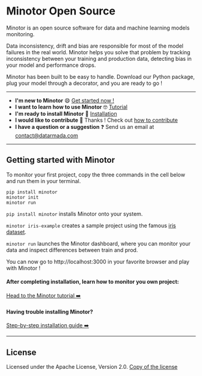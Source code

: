 # Minotor Open Source

Minotor is an open source software for data and machine learning models monitoring.

Data inconsistency, drift and bias are responsible for most of the model failures in the real world. Minotor helps you solve that problem by tracking inconsistency between your training and production data, detecting bias in your model and performance drops.

Minotor has been built to be easy to handle. Download our Python package, plug your model through a decorator, and you are ready to go !

---

- **I'm new to Minotor** 😄 [Get started now !](#getting-started-with-minotor)
- **I want to learn how to use Minotor** 🤓 [Tutorial](docs/Tutorial.md)
- **I'm ready to install Minotor** 🚀 [Installation](docs/Installation.md)
- **I would like to contribute** 🤗 Thanks ! Check out [how to contribute](docs/Contribute.md)
- **I have a question or a suggestion** ❓ Send us an email at contact@datarmada.com

---

## Getting started with Minotor

To monitor your first project, copy the three commands in the cell below and run them in your terminal.

```
pip install minotor
minotor init
minotor run
```

`pip install minotor` installs Minotor onto your system.

`minotor iris-example` creates a sample project using the famous [iris dataset](https://scikit-learn.org/stable/auto_examples/datasets/plot_iris_dataset.html).

`minotor run` launches the Minotor dashboard, where you can monitor your data and inspect differences between train and prod.

You can now go to http://localhost:3000 in your favorite browser and play with Minotor !

#### After completing installation, learn how to monitor you own project:

[Head to the Minotor tutorial :arrow_right:](docs/Tutorial.md)

#### Having trouble installing Minotor?

[Step-by-step installation guide :arrow_right:](docs/Installation.md)

---

## License

Licensed under the Apache License, Version 2.0. [Copy of the license](LICENSE.txt)
